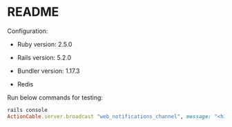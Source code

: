# README

Configuration:

* Ruby version: 2.5.0

* Rails version: 5.2.0

* Bundler version: 1.17.3

* Redis

Run below commands for testing:

```ruby
rails console
ActionCable.server.broadcast "web_notifications_channel", message: "<h1>Hello</h1>"
```
